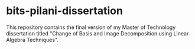# bits-pilani-dissertation
This repository contains the final version of my Master of Technology dissertation titled "Change of Basis and Image Decomposition using Linear Algebra Techniques".

